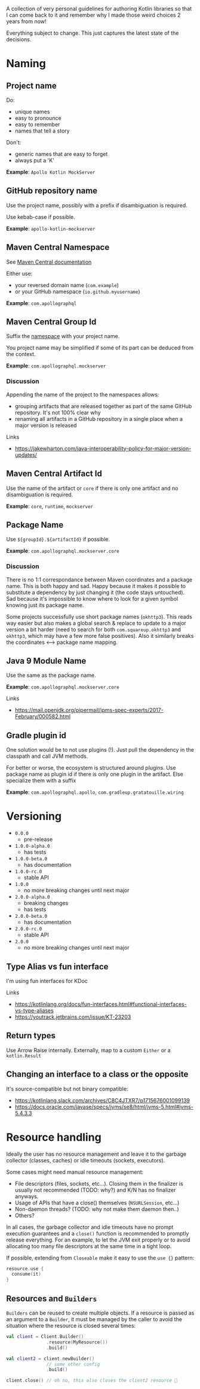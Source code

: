 A collection of very personal guidelines for authoring Kotlin libraries so that I can come back to it and remember why I made those weird choices 2 years from now!

Everything subject to change. This just captures the latest state of the decisions.

# Naming

## Project name

Do:

* unique names
* easy to pronounce
* easy to remember
* names that tell a story

Don't:

* generic names that are easy to forget
* always put a 'K'

**Example**: `Apollo Kotlin MockServer`

## GitHub repository name

Use the project name, possibly with a prefix if disambiguation is required.

Use kebab-case if possible.

**Example**: `apollo-kotlin-mockserver`

## Maven Central Namespace

See [Maven Central documentation](https://central.sonatype.org/register/namespace/)

Either use:

* your reversed domain name (`com.example`)
* or your GitHub namespace (`io.github.myusername`)

**Example**: `com.apollographql`

## Maven Central Group Id

Suffix the [namespace](#maven-central-namespace) with your project name. 

You project name may be simplified if some of its part can be deduced from the context.

**Example**: `com.apollographql.mockserver`

### Discussion

Appending the name of the project to the namespaces allows:

* grouping artifacts that are released together as part of the same GitHub repository. It's not 100% clear why 
* renaming all artifacts in a GitHub repository in a single place when a major version is released

Links
* https://jakewharton.com/java-interoperability-policy-for-major-version-updates/

## Maven Central Artifact Id

Use the name of the artifact or `core` if there is only one artifact and no disambiguation is required.

**Example**: `core`, `runtime`, `mockserver`

## Package Name

Use `${groupId}.${artifactId}` if possible.

**Example**: `com.apollographql.mockserver.core`

### Discussion

There is no 1:1 correspondance between Maven coordinates and a package name. This is both happy and sad. Happy because it makes it possible to substitute a dependency by just changing it (the code stays untouched). Sad because it's impossible to know where to look for a given symbol knowing just its package name.

Some projects successfully use short package names (`okhttp3`). This reads way easier but also makes a global search & replace to update to a major version a bit harder (need to search for both `com.squareup.okhttp3` and `okhttp3`, which may have a few more false positives). Also it similarly breaks the coordinates <--> package name mapping.

## Java 9 Module Name

Use the same as the package name.

**Example**: `com.apollographql.mockserver.core`

Links
* https://mail.openjdk.org/pipermail/jpms-spec-experts/2017-February/000582.html

## Gradle plugin id

One solution would be to not use plugins (!). Just pull the dependency in the classpath and call JVM methods. 

For better or worse, the ecosystem is structured around plugins. Use package name as plugin id if there is only one plugin in the artifact. Else specialize them with a suffix

**Example**: `com.apollographql.apollo`, `com.gradleup.gratatouille.wiring`

# Versioning

* `0.0.0` 
  * pre-release
* `1.0.0-alpha.0`
  * has tests
* `1.0.0-beta.0`
  * has documentation
* `1.0.0-rc.0`
  * stable API
* `1.0.0`
  * no more breaking changes until next major
* `2.0.0-alpha.0`
  * breaking changes
  * has tests
* `2.0.0-beta.0`
  * has documentation
* `2.0.0-rc.0`
  * stable API
* `2.0.0`
  * no more breaking changes until next major

## Type Alias vs fun interface

I'm using fun interfaces for KDoc

Links
* https://kotlinlang.org/docs/fun-interfaces.html#functional-interfaces-vs-type-aliases
* https://youtrack.jetbrains.com/issue/KT-23203

## Return types

Use Arrow Raise internally. Externally, map to a custom `Either` or a `kotlin.Result`


## Changing an interface to a class or the opposite

It's source-compatible but not binary compatible:
* https://kotlinlang.slack.com/archives/C8C4JTXR7/p1715676001099139
* https://docs.oracle.com/javase/specs/jvms/se8/html/jvms-5.html#jvms-5.4.3.3


# Resource handling

Ideally the user has no resource management and leave it to the garbage collector (classes, caches) or idle timeouts (sockets, executors).

Some cases might need manual resource management:
  * File descriptors (files, sockets, etc...). Closing them in the finalizer is usually not recommended (TODO: why?) and K/N has no finalizer anyways.
  * Usage of APIs that have a close() themselves (`NSURLSession`, etc...)
  * Non-daemon threads? (TODO: why not make them daemon then..)
  * Others?

In all cases, the garbage collector and idle timeouts have no prompt execution guarantees and a `close()` function is recommended to promptly release everything. For an example, to let the JVM exit properly or to avoid allocating too many file descriptors at the same time in a tight loop.

If possible, extending from `Closeable` make it easy to use the `use {}` pattern:

```kotlin
resource.use {
  consume(it)
}
```

## Resources and `Builders`

`Builders` can be reused to create multiple objects. If a resource is passed as an argument to a `Builder`, it must be managed by the caller to avoid the situation where the resource is closed several times:

```kotlin
val client = Client.Builder()
               .resource(MyResource())
               .build()

val client2 = client.newBuilder()
               // some other config
               .build()

client.close() // oh no, this also closes the client2 resource 🙈
```

